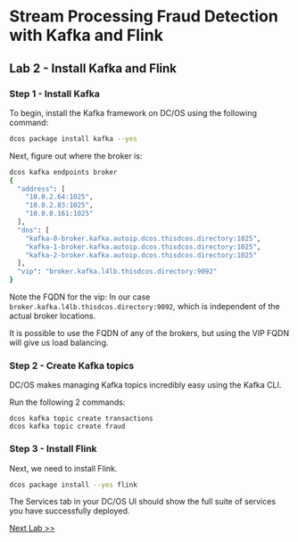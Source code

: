 # Stream Processing Fraud Detection with Kafka and Flink

## Lab 2 - Install Kafka and Flink

### Step 1 - Install Kafka
To begin, install the Kafka framework on DC/OS using the following command:

```bash
dcos package install kafka --yes
```

Next, figure out where the broker is:

```bash
dcos kafka endpoints broker
{
  "address": [
    "10.0.2.64:1025",
    "10.0.2.83:1025",
    "10.0.0.161:1025"
  ],
  "dns": [
    "kafka-0-broker.kafka.autoip.dcos.thisdcos.directory:1025",
    "kafka-1-broker.kafka.autoip.dcos.thisdcos.directory:1025",
    "kafka-2-broker.kafka.autoip.dcos.thisdcos.directory:1025"
  ],
  "vip": "broker.kafka.l4lb.thisdcos.directory:9092"
}
```

Note the FQDN for the vip: In our case `broker.kafka.l4lb.thisdcos.directory:9092`, which is independent of the actual broker locations.

It is possible to use the FQDN of any of the brokers, but using the VIP FQDN will give us load balancing.

### Step 2 - Create Kafka topics

DC/OS makes managing Kafka topics incredibly easy using the Kafka CLI.

Run the following 2 commands:

```
dcos kafka topic create transactions
dcos kafka topic create fraud
```

### Step 3 - Install Flink

Next, we need to install Flink.

```bash
dcos package install --yes flink
```

The Services tab in your DC/OS UI should show the full suite of services you have successfully deployed.

[Next Lab >>](https://github.com/gregpalmr/dcos-workshop-2019-03-19/blob/master/labs/2%20-%20Data-Services-labs/Lab_03_Install_Microservices.md)
